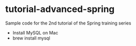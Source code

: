 tutorial-advanced-spring
========================

Sample code for the 2nd tutorial of the Spring training series

* Install MySQL on Mac
* brew install mysql

